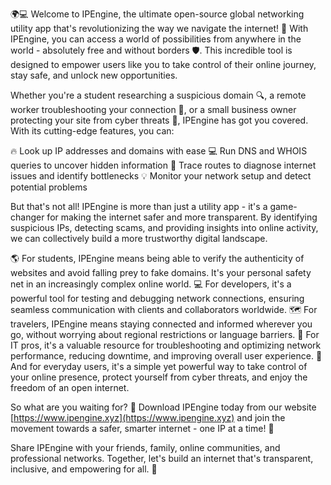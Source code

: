 🌍💻 Welcome to IPEngine, the ultimate open-source global networking utility app that's revolutionizing the way we navigate the internet! 🚀 With IPEngine, you can access a world of possibilities from anywhere in the world - absolutely free and without borders 🛡️. This incredible tool is designed to empower users like you to take control of their online journey, stay safe, and unlock new opportunities.

Whether you're a student researching a suspicious domain 🔍, a remote worker troubleshooting your connection 📡, or a small business owner protecting your site from cyber threats 🚫, IPEngine has got you covered. With its cutting-edge features, you can:

🔥 Look up IP addresses and domains with ease
💻 Run DNS and WHOIS queries to uncover hidden information
📍 Trace routes to diagnose internet issues and identify bottlenecks
💡 Monitor your network setup and detect potential problems

But that's not all! IPEngine is more than just a utility app - it's a game-changer for making the internet safer and more transparent. By identifying suspicious IPs, detecting scams, and providing insights into online activity, we can collectively build a more trustworthy digital landscape.

🌎 For students, IPEngine means being able to verify the authenticity of websites and avoid falling prey to fake domains. It's your personal safety net in an increasingly complex online world.
💻 For developers, it's a powerful tool for testing and debugging network connections, ensuring seamless communication with clients and collaborators worldwide.
🗺️ For travelers, IPEngine means staying connected and informed wherever you go, without worrying about regional restrictions or language barriers.
🔧 For IT pros, it's a valuable resource for troubleshooting and optimizing network performance, reducing downtime, and improving overall user experience.
🌈 And for everyday users, it's a simple yet powerful way to take control of your online presence, protect yourself from cyber threats, and enjoy the freedom of an open internet.

So what are you waiting for? 🤔 Download IPEngine today from our website [https://www.ipengine.xyz](https://www.ipengine.xyz) and join the movement towards a safer, smarter internet - one IP at a time! 💪

Share IPEngine with your friends, family, online communities, and professional networks. Together, let's build an internet that's transparent, inclusive, and empowering for all. 🌟